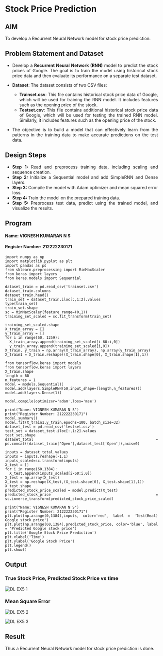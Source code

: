 # Stock Price Prediction

## AIM

To develop a Recurrent Neural Network model for stock price prediction.

## Problem Statement and Dataset
<div align="justify">
  
- Develop a **Recurrent Neural Network (RNN)** model to predict the stock prices of Google. The goal is to train the model using historical stock price data and then evaluate its performance on a separate test dataset.

- **Dataset**: The dataset consists of two CSV files:
  - **Trainset.csv**: This file contains historical stock price data of Google, which will be used for training the RNN model. It includes features such as the opening price of the stock.
  - **Testset.csv**: This file contains additional historical stock price data of Google, which will be used for testing the trained RNN model. Similarly, it includes features such as the opening price of the stock.

- The objective is to build a model that can effectively learn from the patterns in the training data to make accurate predictions on the test data.
<div/>

## Design Steps
- **Step 1:** Read and preprocess training data, including scaling and sequence creation.
- **Step 2:** Initialize a Sequential model and add SimpleRNN and Dense layers.
- **Step 3:** Compile the model with Adam optimizer and mean squared error loss.
- **Step 4:** Train the model on the prepared training data.
- **Step 5:** Preprocess test data, predict using the trained model, and visualize the results.


## Program
#### Name: VIGNESH KUMARAN N S
#### Register Number: 212222230171
```
import numpy as np
import matplotlib.pyplot as plt
import pandas as pd
from sklearn.preprocessing import MinMaxScaler
from keras import layers
from keras.models import Sequential
```
```
dataset_train = pd.read_csv('trainset.csv')
dataset_train.columns
dataset_train.head()
train_set = dataset_train.iloc[:,1:2].values
type(train_set)
train_set.shape
sc = MinMaxScaler(feature_range=(0,1))
training_set_scaled = sc.fit_transform(train_set)
```
```
training_set_scaled.shape
X_train_array = []
y_train_array = []
for i in range(60, 1259):
  X_train_array.append(training_set_scaled[i-60:i,0])
  y_train_array.append(training_set_scaled[i,0])
X_train, y_train = np.array(X_train_array), np.array(y_train_array)
X_train1 = X_train.reshape((X_train.shape[0], X_train.shape[1],1))
```
```
from tensorflow.keras import models
from tensorflow.keras import layers
X_train.shape
length = 60
n_features = 1
model = models.Sequential()
model.add(layers.SimpleRNN(50,input_shape=(length,n_features)))
model.add(layers.Dense(1))

model.compile(optimizer='adam',loss='mse')
```
```
print("Name: VIGNESH KUMARAN N S")
print("Register Number: 212222230171")
model.summary()
model.fit(X_train1,y_train,epochs=100, batch_size=32)
dataset_test = pd.read_csv('testset.csv')
test_set = dataset_test.iloc[:,1:2].values
test_set.shape
dataset_total = pd.concat((dataset_train['Open'],dataset_test['Open']),axis=0)
```
```
inputs = dataset_total.values
inputs = inputs.reshape(-1,1)
inputs_scaled=sc.transform(inputs)
X_test = []
for i in range(60,1384):
  X_test.append(inputs_scaled[i-60:i,0])
X_test = np.array(X_test)
X_test = np.reshape(X_test,(X_test.shape[0], X_test.shape[1],1))
X_test.shape
predicted_stock_price_scaled = model.predict(X_test)
predicted_stock_price = sc.inverse_transform(predicted_stock_price_scaled)
```
```
print("Name: VIGNESH KUMARAN N S")
print("Register Number: 212222230171")
plt.plot(np.arange(0,1384),inputs, color='red', label = 'Test(Real) Google stock price')
plt.plot(np.arange(60,1384),predicted_stock_price, color='blue', label = 'Predicted Google stock price')
plt.title('Google Stock Price Prediction')
plt.xlabel('Time')
plt.ylabel('Google Stock Price')
plt.legend()
plt.show()
```


## Output
### True Stock Price, Predicted Stock Price vs time
![DL EX5 1](https://github.com/VigneshkumaranNS/rnn-stock-price-prediction/assets/119484483/632ba53e-2bb8-430b-9ea8-54312dfab13a)
### Mean Square Error
![DL EX5 2](https://github.com/VigneshkumaranNS/rnn-stock-price-prediction/assets/119484483/3355c605-b90e-418c-9bb0-723f78de39dd)

![DL EX5 3](https://github.com/VigneshkumaranNS/rnn-stock-price-prediction/assets/119484483/1f8f0855-491e-4cd5-ae25-c8691380bab6)


## Result
Thus a Recurrent Neural Network model for stock price prediction is done.
